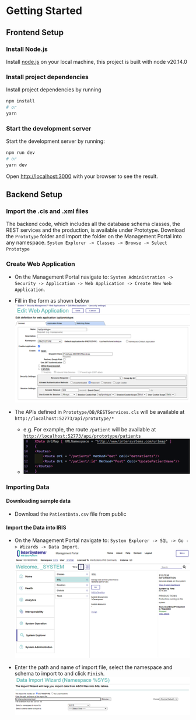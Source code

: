 # Getting Started

## Frontend Setup

### Install Node.js

Install [node.js](https://nodejs.org/en/download/package-manager) on your local machine, this project is built with node v20.14.0

### Install project dependencies

Install project dependencies by running

```bash
npm install
# or
yarn
```

### Start the development server

Start the development server by running:

```bash
npm run dev
# or
yarn dev
```

Open [http://localhost:3000](http://localhost:3000) with your browser to see the result.

## Backend Setup

### Import the .cls and .xml files

The backend code, which includes all the database schema classes, the REST services and the
production, is available under Prototype.
Download the `Prototype` folder and import the folder on the Management Portal into any namespace. `System Explorer -> Classes -> Browse -> Select Prototype`

### Create Web Application

- On the Management Portal navigate to: `System Administration -> Security -> Application -> Web Application -> Create New Web Application`.

- Fill in the form as shown below
![management portal](/public/management_portal.png)

- The APIs defined in `Prototype/DB/RESTServices.cls` will be available at `http://localhost:52773/api/prototype/*`
  - e.g. For example, the route `/patient` will be available at `http://localhost:52773/api/prototype/patients`
  - ![rest api](/public/restservices.png)

### Importing Data

#### Downloading sample data

- Download the `PatientData.csv` file from public

#### Import the Data into IRIS

- On the Management Portal navigate to: `System Explorer -> SQL -> Go -> Wizards -> Data Import`.
![management portal](/public/NavigatingManagementPortal.png)

- Enter the path and name of import file, select the namespace and schema to import to and click `Finish`.
![wizard](/public/Wizard.png)
